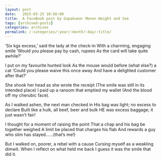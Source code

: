 ```yaml
---
layout: post
date:	2015-03-25 10:56:00
title:  A FaceBook post by Gopakumar Menon Weight and See
tags: [archived-posts]
categories: archives
permalink: /:categories/:year/:month/:day/:title/
---
```

‘Six kgs excess,’ said the lady at the check-in
With a charming, engaging smile
‘Would you please pay by cash, rupees
As the card will take quite awhile?’

I put on my favourite hunted look
As the mouse would before (what else?) a cat
‘Could you please waive this once away
And have a delighted customer after that?’

She shook her head as she wrote the receipt
(The smile was still in its intended place)
I paid up a ransom that emptied my wallet
(And the blood off my cherubic face).

As I walked ashen, the next man checked in
His bag was light; no excess to declare
Built like a hulk, all beef, beer and bulk
HE was excess baggage; it just wasn’t fair!

I thought for a moment of raising the point
That a chap and his bag be together weighed
A limit be placed that charges his flab 
And rewards a guy who slim has stayed……(that’s me!)

But I walked on, poorer, a rebel with a cause
Cursing myself as a weakling dimwit.
When I reflect on what held me back
I guess it was the smile that did it.
